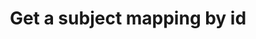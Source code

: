 ---
title: Get a subject mapping by id
command:
  name: get
  aliases:
    - g
  flags:
    - name: id
      description: The ID of the subject mapping to get
      shorthand: i
      required: true
      default: ""
---